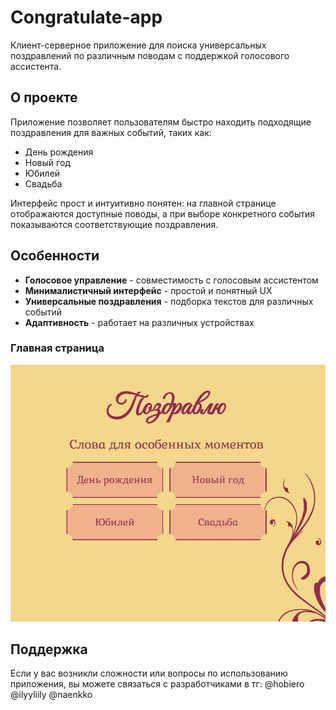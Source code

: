 # Congratulate-app
Клиент-серверное приложение для поиска универсальных поздравлений по различным поводам с поддержкой голосового ассистента.

## О проекте
Приложение позволяет пользователям быстро находить подходящие поздравления для важных событий, таких как:
- День рождения
- Новый год
- Юбилей
- Свадьба

Интерфейс прост и интуитивно понятен: на главной странице отображаются доступные поводы, а при выборе конкретного события показываются соответствующие поздравления.

## Особенности

- **Голосовое управление** - совместимость с голосовым ассистентом
- **Минималистичный интерфейс** - простой и понятный UX
- **Универсальные поздравления** - подборка текстов для различных событий
- **Адаптивность** - работает на различных устройствах

### Главная страница
![Главная страница](images_readme/screenshot_main_page.JPG)

## Поддержка
Если у вас возникли сложности или вопросы по использованию приложения, вы можете связаться с разработчиками в тг: @hobiero @ilyyliily @naenkko